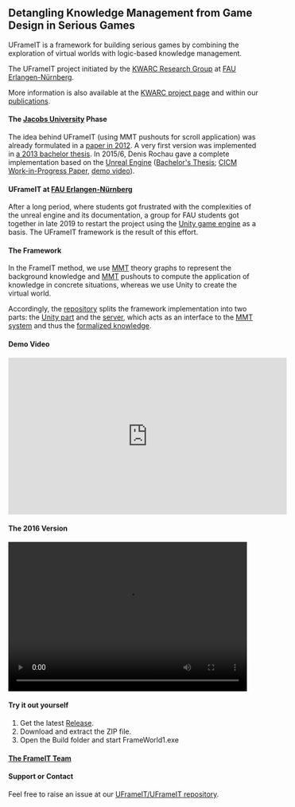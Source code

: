 ## Detangling Knowledge Management from Game Design in Serious Games

UFrameIT is a framework for building serious games by combining the exploration of virtual worlds with logic-based knowledge management. 

The UFrameIT project initiated by the [KWARC Research Group](https://kwarc.info) at [FAU Erlangen-Nürnberg](https://fau.de). 

More information is also available at the [KWARC project page](https://kwarc.info/systems/frameit) and within our [publications](https://kwarc.github.io/bibs/frameit/).

#### The [Jacobs University](https://jacobs-university.de) Phase

The idea behind UFrameIT (using MMT pushouts for scroll application) was already formulated in a [paper in 2012](http://kwarc.info/kohlhase/submit/activeex-2012.pdf).
A very first version was implemented in [a 2013 bachelor thesis](https://gl.kwarc.info/supervision/BSc-archive/-/blob/master/2013/rachev_daniel/project/thesis/thesis.pdf).
In 2015/6, Denis Rochau gave a complete implementation based on the [Unreal Engine](https://www.unrealengine.com) ([Bachelor's Thesis](https://gl.kwarc.info/supervision/BSc-archive/blob/master/2016/rochau_denis.pdf); [CICM Work-in-Progress Paper](http://ceur-ws.org/Vol-1785/W50.pdf),  [demo video](https://gl.kwarc.info/FrameIT/CICM16-WiP/-/blob/master/Screen%2005-12-2016%2020-17-23.avi)).

#### UFrameIT at [FAU Erlangen-Nürnberg](https:.//fau.de)

After a long period, where students got frustrated with the complexities of the unreal engine and its documentation, a group for FAU students got together in late 2019 to restart the project using the [Unity game engine](https://unity.com) as a basis. The UFrameIT framework is the result of this effort. 

#### The Framework
In the FrameIT method, we use [MMT](https://kwarc.info/projects/mmt) theory graphs to represent the background knowledge
and [MMT](https://kwarc.info/projects/mmt) pushouts to compute the application of knowledge in concrete situations, whereas we use Unity to create the virtual world.

Accordingly, the [repository](https://github.com/UFrameIT) splits the framework implementation into two parts: the [Unity part](https://github.com/UFrameIT/UFrameIT) and the [server](https://github.com/UFrameIT/mmt-server), which acts as an interface to the [MMT system](https://github.com/UniFormal/MMT) and thus the [formalized knowledge](https://gl.mathhub.info/FrameIT).



#### Demo Video

<iframe width="560" height="315" src="https://www.youtube.com/embed/98D2PYgflPw" frameborder="0" allow="accelerometer; autoplay; encrypted-media; gyroscope; picture-in-picture" allowfullscreen></iframe>

#### The 2016 Version
<video src="https://github.com/UFrameIT/UFrameIT.github.io/blob/master/FrameITVideoOld.mp4?raw=true" width="480" height="300" controls preload></video>



#### Try it out yourself

1. Get the latest [Release](https://github.com/UFrameIT/UFrameIT/releases).
2. Download and extract the ZIP file.
3. Open the Build folder and start FrameWorld1.exe

#### [The FrameIT Team](people.md)


#### Support or Contact

Feel free to raise an issue at our [UFrameIT/UFrameIT repository](https://github.com/UFrameIT/UFrameIT/issues).
